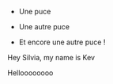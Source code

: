 
* Une puce

* Une autre puce

* Et encore une autre puce !

Hey Silvia, my name is Kev

Helloooooooo

